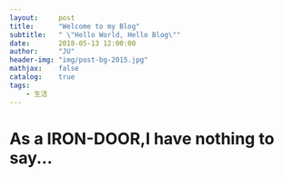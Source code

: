 ```yaml
---
layout:     post
title:      "Welcome to my Blog"
subtitle:   " \"Hello World, Hello Blog\""
date:       2018-05-13 12:00:00
author:     "JU"
header-img: "img/post-bg-2015.jpg"
mathjax:    false
catalog:    true
tags:
    - 生活
---
```


# **As a IRON-DOOR,I have nothing to say...**
